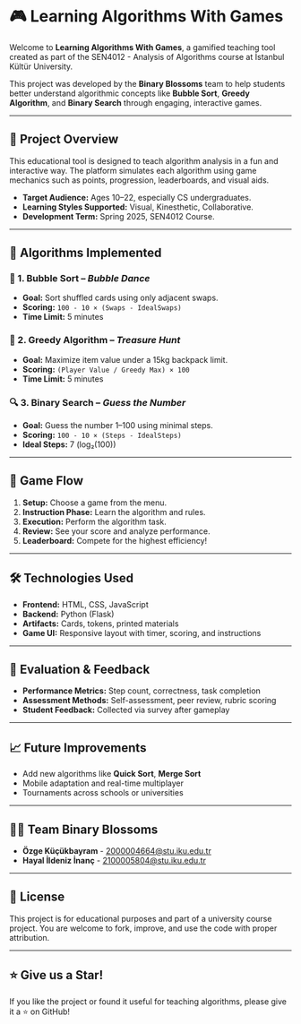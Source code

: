 # 🎮 Learning Algorithms With Games

Welcome to **Learning Algorithms With Games**, a gamified teaching tool created as part of the SEN4012 - Analysis of Algorithms course at İstanbul Kültür University.

This project was developed by the **Binary Blossoms** team to help students better understand algorithmic concepts like **Bubble Sort**, **Greedy Algorithm**, and **Binary Search** through engaging, interactive games.

---

## 📌 Project Overview

This educational tool is designed to teach algorithm analysis in a fun and interactive way. The platform simulates each algorithm using game mechanics such as points, progression, leaderboards, and visual aids.

- **Target Audience:** Ages 10–22, especially CS undergraduates.
- **Learning Styles Supported:** Visual, Kinesthetic, Collaborative.
- **Development Term:** Spring 2025, SEN4012 Course.

---

## 🧠 Algorithms Implemented

### 🩷 1. Bubble Sort – *Bubble Dance*
- **Goal:** Sort shuffled cards using only adjacent swaps.
- **Scoring:** `100 - 10 × (Swaps - IdealSwaps)`
- **Time Limit:** 5 minutes

### 💼 2. Greedy Algorithm – *Treasure Hunt*
- **Goal:** Maximize item value under a 15kg backpack limit.
- **Scoring:** `(Player Value / Greedy Max) × 100`
- **Time Limit:** 5 minutes

### 🔍 3. Binary Search – *Guess the Number*
- **Goal:** Guess the number 1–100 using minimal steps.
- **Scoring:** `100 - 10 × (Steps - IdealSteps)`
- **Ideal Steps:** 7 (log₂(100))

---

## 🚀 Game Flow

1. **Setup:** Choose a game from the menu.
2. **Instruction Phase:** Learn the algorithm and rules.
3. **Execution:** Perform the algorithm task.
4. **Review:** See your score and analyze performance.
5. **Leaderboard:** Compete for the highest efficiency!

---

## 🛠️ Technologies Used

- **Frontend:** HTML, CSS, JavaScript
- **Backend:** Python (Flask)
- **Artifacts:** Cards, tokens, printed materials
- **Game UI:** Responsive layout with timer, scoring, and instructions

---

## 🧪 Evaluation & Feedback

- **Performance Metrics:** Step count, correctness, task completion
- **Assessment Methods:** Self-assessment, peer review, rubric scoring
- **Student Feedback:** Collected via survey after gameplay

---

## 📈 Future Improvements

- Add new algorithms like **Quick Sort**, **Merge Sort**
- Mobile adaptation and real-time multiplayer
- Tournaments across schools or universities

---

## 👩‍💻 Team Binary Blossoms

- **Özge Küçükbayram** - 2000004664@stu.iku.edu.tr  
- **Hayal İldeniz İnanç** - 2100005804@stu.iku.edu.tr  

---

## 📄 License

This project is for educational purposes and part of a university course project. You are welcome to fork, improve, and use the code with proper attribution.

---

## ⭐ Give us a Star!

If you like the project or found it useful for teaching algorithms, please give it a ⭐ on GitHub!
